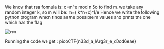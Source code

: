 We know that rsa formula is:
c=m^e mod n
So to find m, we take any random integer k, so m will be:
m=( k*n+c)^1/e
Hence we write the following python program which finds all the possible m values and prints the one which has the flag

![rsa](https://github.com/poorvi1910/Cryptonite/assets/146640913/aa913b9f-8cad-4022-a7c5-f37504a4fac3)

Running the code we get : picoCTF{n33d_a_lArg3r_e_d0cd6eae}
